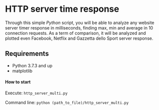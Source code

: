 # HTTP server time response

Through this simple *Python* script, you will be able to analyze any website server timer response in milliseconds, finding max, min and average in 10 connection requests. As a term of comparison, it will be analyzed and plotted even Facebook, Netflix and Gazzetta dello Sport server response.

## Requirements
- Python 3.7.3 and up
- matplotlib

#### How to start
Execute:
`http_server_multi.py`

Command line:
`python (path_to_file)/http_server_multi.py`
